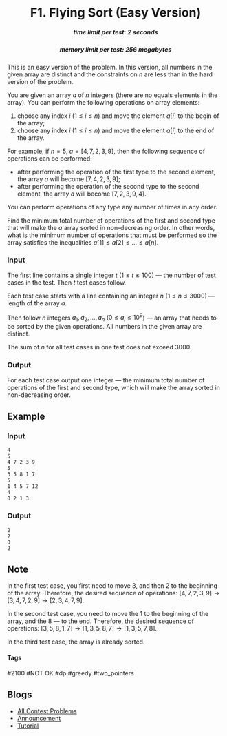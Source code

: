 <h1 style='text-align: center;'> F1. Flying Sort (Easy Version)</h1>

<h5 style='text-align: center;'>time limit per test: 2 seconds</h5>
<h5 style='text-align: center;'>memory limit per test: 256 megabytes</h5>

This is an easy version of the problem. In this version, all numbers in the given array are distinct and the constraints on $n$ are less than in the hard version of the problem.

You are given an array $a$ of $n$ integers (there are no equals elements in the array). You can perform the following operations on array elements:

1. choose any index $i$ ($1 \le i \le n$) and move the element $a[i]$ to the begin of the array;
2. choose any index $i$ ($1 \le i \le n$) and move the element $a[i]$ to the end of the array.

For example, if $n = 5$, $a = [4, 7, 2, 3, 9]$, then the following sequence of operations can be performed: 

* after performing the operation of the first type to the second element, the array $a$ will become $[7, 4, 2, 3, 9]$;
* after performing the operation of the second type to the second element, the array $a$ will become $[7, 2, 3, 9, 4]$.

You can perform operations of any type any number of times in any order.

Find the minimum total number of operations of the first and second type that will make the $a$ array sorted in non-decreasing order. In other words, what is the minimum number of operations that must be performed so the array satisfies the inequalities $a[1] \le a[2] \le \ldots \le a[n]$.

### Input

The first line contains a single integer $t$ ($1 \le t \le 100$) — the number of test cases in the test. Then $t$ test cases follow.

Each test case starts with a line containing an integer $n$ ($1 \le n \le 3000$) — length of the array $a$.

Then follow $n$ integers $a_1, a_2, \ldots, a_n$ ($0 \le a_i \le 10^9$) — an array that needs to be sorted by the given operations. All numbers in the given array are distinct.

The sum of $n$ for all test cases in one test does not exceed $3000$.

### Output

For each test case output one integer — the minimum total number of operations of the first and second type, which will make the array sorted in non-decreasing order.

## Example

### Input


```text
4
5
4 7 2 3 9
5
3 5 8 1 7
5
1 4 5 7 12
4
0 2 1 3
```
### Output


```text
2
2
0
2
```
## Note

In the first test case, you first need to move 3, and then 2 to the beginning of the array. Therefore, the desired sequence of operations: $[4, 7, 2, 3, 9] \rightarrow [3, 4, 7, 2, 9] \rightarrow [2, 3, 4, 7, 9]$.

In the second test case, you need to move the 1 to the beginning of the array, and the 8 — to the end. Therefore, the desired sequence of operations: $[3, 5, 8, 1, 7] \rightarrow [1, 3, 5, 8, 7] \rightarrow [1, 3, 5, 7, 8]$.

In the third test case, the array is already sorted.



#### Tags 

#2100 #NOT OK #dp #greedy #two_pointers 

## Blogs
- [All Contest Problems](../Codeforces_Round_650_(Div._3).md)
- [Announcement](../blogs/Announcement.md)
- [Tutorial](../blogs/Tutorial.md)
